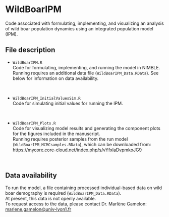 # WildBoarIPM
Code associated with formulating, implementing, and visualizing an analysis of wild boar population dynamics using an integrated population model (IPM).

## File description

 * `WildBoarIPM.R` <br/>
 Code for formulating, implementing, and running the model in NIMBLE.  <br/>
 Running requires an additional data file (`WildBoarIPM_Data.RData`). See below for information on data availability.
 
 <br/>
 
 * `WildBoarIPM_InitialValuesSim.R` <br/>
 Code for simulating initial values for running the IPM. 
 
 <br/>
   
 * `WildBoarIPM_Plots.R` <br/>
 Code for visualizing model results and generating the component plots for the figures included in the manuscript. <br/>
 Running requires posterior samples from the run model (`WildBoarIPM_MCMCsamples.RData`), which can be downloaded from: https://mycore.core-cloud.net/index.php/s/vYfxlaDvpmkoJG9
 <br/>
 
 ## Data availability
 
 To run the model, a file containing processed individual-based data on wild boar demography is required (`WildBoarIPM_Data.RData`). <br/>
 At present, this data is not openly available.  <br/>
 To request access to the data, please contact Dr. Marlène Gamelon: marlene.gamelon@univ-lyon1.fr
